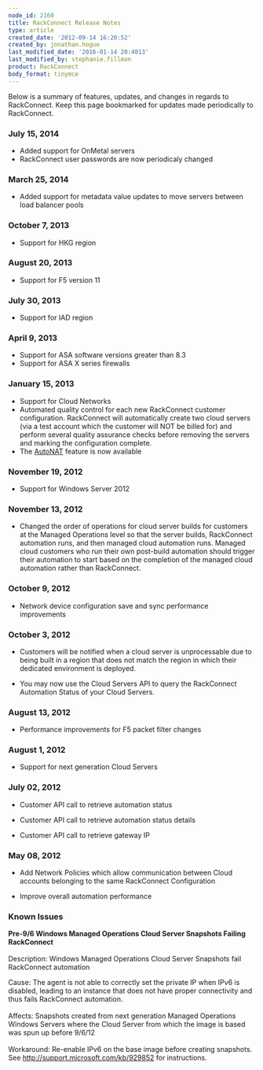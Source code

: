 ```yaml
---
node_id: 2160
title: RackConnect Release Notes
type: article
created_date: '2012-09-14 16:20:52'
created_by: jonathan.hogue
last_modified_date: '2016-01-14 20:4013'
last_modified_by: stephanie.fillmon
product: RackConnect
body_format: tinymce
---
```


Below is a summary of features, updates, and changes in regards to
RackConnect. Keep this page bookmarked for updates made periodically to
RackConnect.

### July 15, 2014

-   Added support for OnMetal servers
-   RackConnect user passwords are now periodicaly changed

### March 25, 2014

-   Added support for metadata value updates to move servers between
    load balancer pools

### October 7, 2013

-   Support for HKG region

### August 20, 2013

-   Support for F5 version 11

### July 30, 2013

-   Support for IAD region

### April 9, 2013

-   Support for ASA software versions greater than 8.3
-   Support for ASA X series firewalls

### January 15, 2013

-   Support for Cloud Networks
-   Automated quality control for each new RackConnect customer
    configuration. RackConnect will automatically create two cloud
    servers (via a test account which the customer will NOT be billed
    for) and perform several quality assurance checks before removing
    the servers and marking the configuration complete.
-   The
    [AutoNAT](http://www.rackspace.com/knowledge_center/article/rackconnect-auto-nat-feature)
    feature is now available

### November 19, 2012

-   Support for Windows Server 2012

### November 13, 2012

-   Changed the order of operations for cloud server builds for
    customers at the Managed Operations level so that the server builds,
    RackConnect automation runs, and then managed cloud automation runs.
    Managed cloud customers who run their own post-build automation
    should trigger their automation to start based on the completion of
    the managed cloud automation rather than RackConnect. 

### October 9, 2012

-   Network device configuration save and sync performance improvements

### October 3, 2012

-   Customers will be notified when a cloud server is unprocessable due
    to being built in a region that does not match the region in which
    their dedicated environment is deployed.

-   You may now use the Cloud Servers API to query the RackConnect
    Automation Status of your Cloud Servers.

### August 13, 2012

-   Performance improvements for F5 packet filter changes 

### August 1, 2012

-   Support for next generation Cloud Servers

### July 02, 2012

-   Customer API call to retrieve automation status 

-   Customer API call to retrieve automation status details 

-   Customer API call to retrieve gateway IP 

### May 08, 2012

-   Add Network Policies which allow communication between Cloud
    accounts belonging to the same RackConnect Configuration 

-   Improve overall automation performance

### Known Issues

**Pre-9/6 Windows Managed Operations Cloud Server Snapshots Failing
RackConnect**\
 \
 Description: Windows Managed Operations Cloud Server Snapshots fail
RackConnect automation

Cause: The agent is not able to correctly set the private IP when IPv6
is disabled, leading to an instance that does not have proper
connectivity and thus fails RackConnect automation.\
 \
 Affects: Snapshots created from next generation Managed Operations
Windows Servers where the Cloud Server from which the image is based was
spun up before 9/6/12\
 \
 Workaround: Re-enable IPv6 on the base image before creating snapshots.
See http://support.microsoft.com/kb/929852 for instructions.


